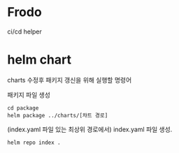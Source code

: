 # Frodo

ci/cd helper


# helm chart
charts 수정후 패키지 갱신을 위해 실행할 명령어

패키지 파일 생성
```shell
cd package
helm package ../charts/[챠트 경로]
```

(index.yaml 파일 있는 최상위 경로에서) index.yaml 파일 생성.
```shell
helm repo index .
```
